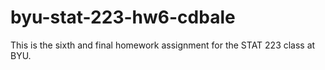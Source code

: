 # byu-stat-223-hw6-cdbale

This is the sixth and final homework assignment for the STAT 223 class at BYU.
